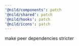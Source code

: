 ```yaml
---
'@nild/components': patch
'@nild/shared': patch
'@nild/hooks': patch
'@nild/icons': patch
---
```


make peer dependencies stricter
